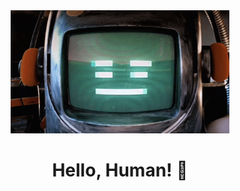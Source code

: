 <div id="header" align="center">
  <img src="https://raw.githubusercontent.com/atalaydenknalbant/atalaydenknalbant/main/robot%20header.gif" width="350"/>
</div>

<h1 align="center">Hello, Human! 👋</h1>


<!--
**atalaydenknalbant/atalaydenknalbant** is a ✨ _special_ ✨ repository because its `README.md` (this file) appears on your GitHub profile.

Here are some ideas to get you started:

- 🔭 I’m currently working on ...
- 🌱 I’m currently learning ...
- 👯 I’m looking to collaborate on ...
- 🤔 I’m looking for help with ...
- 💬 Ask me about ...
- 📫 How to reach me: ...
- 😄 Pronouns: ...
- ⚡ Fun fact: ...
-->
